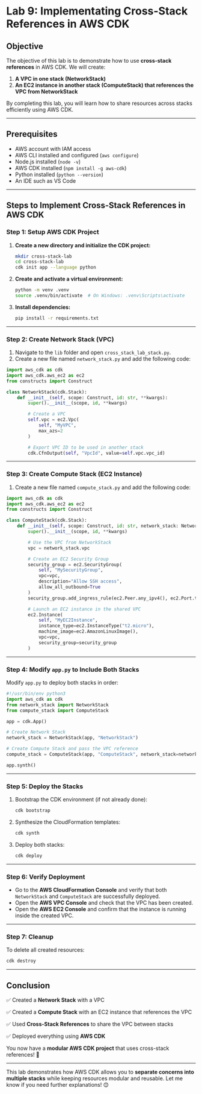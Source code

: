 # **Lab 9: Implementating Cross-Stack References in AWS CDK**

## **Objective**
The objective of this lab is to demonstrate how to use **cross-stack references** in AWS CDK. We will create:  
1. **A VPC in one stack (NetworkStack)**  
2. **An EC2 instance in another stack (ComputeStack) that references the VPC from NetworkStack**  

By completing this lab, you will learn how to share resources across stacks efficiently using AWS CDK.

---

## **Prerequisites**
- AWS account with IAM access  
- AWS CLI installed and configured (`aws configure`)  
- Node.js installed (`node -v`)  
- AWS CDK installed (`npm install -g aws-cdk`)  
- Python installed (`python --version`)  
- An IDE such as VS Code  

---

## **Steps to Implement Cross-Stack References in AWS CDK**

### **Step 1: Setup AWS CDK Project**
1. **Create a new directory and initialize the CDK project:**
   ```sh
   mkdir cross-stack-lab
   cd cross-stack-lab
   cdk init app --language python
   ```
2. **Create and activate a virtual environment:**
   ```sh
   python -m venv .venv
   source .venv/bin/activate  # On Windows: .venv\Scripts\activate
   ```
3. **Install dependencies:**
   ```sh
   pip install -r requirements.txt
   ```

---

### **Step 2: Create Network Stack (VPC)**
1. Navigate to the `lib` folder and open `cross_stack_lab_stack.py`.  
2. Create a new file named `network_stack.py` and add the following code:  

```python
import aws_cdk as cdk
import aws_cdk.aws_ec2 as ec2
from constructs import Construct

class NetworkStack(cdk.Stack):
    def __init__(self, scope: Construct, id: str, **kwargs):
        super().__init__(scope, id, **kwargs)

        # Create a VPC
        self.vpc = ec2.Vpc(
            self, "MyVPC",
            max_azs=2
        )

        # Export VPC ID to be used in another stack
        cdk.CfnOutput(self, "VpcId", value=self.vpc.vpc_id)
```

---

### **Step 3: Create Compute Stack (EC2 Instance)**
1. Create a new file named `compute_stack.py` and add the following code:

```python
import aws_cdk as cdk
import aws_cdk.aws_ec2 as ec2
from constructs import Construct

class ComputeStack(cdk.Stack):
    def __init__(self, scope: Construct, id: str, network_stack: NetworkStack, **kwargs):
        super().__init__(scope, id, **kwargs)

        # Use the VPC from NetworkStack
        vpc = network_stack.vpc

        # Create an EC2 Security Group
        security_group = ec2.SecurityGroup(
            self, "MySecurityGroup",
            vpc=vpc,
            description="Allow SSH access",
            allow_all_outbound=True
        )
        security_group.add_ingress_rule(ec2.Peer.any_ipv4(), ec2.Port.tcp(22), "Allow SSH access")

        # Launch an EC2 instance in the shared VPC
        ec2.Instance(
            self, "MyEC2Instance",
            instance_type=ec2.InstanceType("t2.micro"),
            machine_image=ec2.AmazonLinuxImage(),
            vpc=vpc,
            security_group=security_group
        )
```

---

### **Step 4: Modify `app.py` to Include Both Stacks**
Modify `app.py` to deploy both stacks in order:

```python
#!/usr/bin/env python3
import aws_cdk as cdk
from network_stack import NetworkStack
from compute_stack import ComputeStack

app = cdk.App()

# Create Network Stack
network_stack = NetworkStack(app, "NetworkStack")

# Create Compute Stack and pass the VPC reference
compute_stack = ComputeStack(app, "ComputeStack", network_stack=network_stack)

app.synth()
```

---

### **Step 5: Deploy the Stacks**
1. Bootstrap the CDK environment (if not already done):
   ```sh
   cdk bootstrap
   ```
2. Synthesize the CloudFormation templates:
   ```sh
   cdk synth
   ```
3. Deploy both stacks:
   ```sh
   cdk deploy
   ```

---

### **Step 6: Verify Deployment**
- Go to the **AWS CloudFormation Console** and verify that both `NetworkStack` and `ComputeStack` are successfully deployed.  
- Open the **AWS VPC Console** and check that the VPC has been created.  
- Open the **AWS EC2 Console** and confirm that the instance is running inside the created VPC.  

---

### **Step 7: Cleanup**
To delete all created resources:
```sh
cdk destroy
```

---

## **Conclusion**
✅ Created a **Network Stack** with a VPC  

✅ Created a **Compute Stack** with an EC2 instance that references the VPC  

✅ Used **Cross-Stack References** to share the VPC between stacks  

✅ Deployed everything using **AWS CDK**  

You now have a **modular AWS CDK project** that uses cross-stack references! 🚀  

---

This lab demonstrates how AWS CDK allows you to **separate concerns into multiple stacks** while keeping resources modular and reusable. Let me know if you need further explanations! 😊
